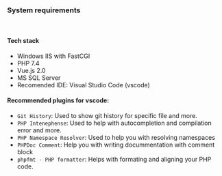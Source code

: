 ### System requirements

<br>

#### Tech stack
- Windows IIS with FastCGI
- PHP 7.4
- Vue.js 2.0
- MS SQL Server
- Recomended IDE: Visual Studio Code (vscode)

#### Recommended plugins for vscode:
- `Git History`: Used to show git history for specific file and more.
- `PHP Intenephense`: Used to help with autocompletion and compilation error and more.
- `PHP Namespace Resolver`: Used to help you with resolving namespaces
- `PHPDoc Comment`: Help you with writing docummentation with comment block
- `phpfmt - PHP formatter`: Helps with formating and aligning your PHP code.

